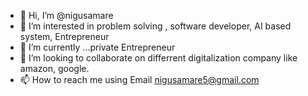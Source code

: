 - 👋 Hi, I’m @nigusamare
- 👀 I’m interested in problem solving , software developer, AI based system, Entrepreneur 
- 🌱 I’m currently ...private Entrepreneur
- 💞️ I’m looking to collaborate on differrent digitalization company like amazon, google.
- 📫 How to reach me using Email nigusamare5@gmail.com

<!---
nigusamare1/nigusamare1 is a ✨ special ✨ repository because its `README.md` (this file) appears on your GitHub profile.
You can click the Preview link to take a look at your changes.
--->
